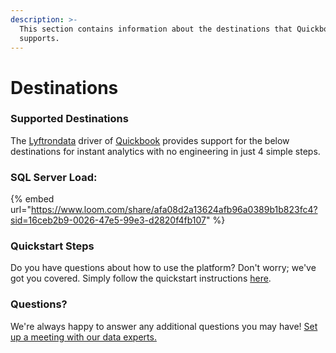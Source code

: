 ```yaml
---
description: >-
  This section contains information about the destinations that Quickbook
  supports.
---
```


# Destinations

### Supported Destinations

The [Lyftrondata](https://www.lyftrondata.com/) driver of [Quickbook](https://www.lyftrondata.com/integration/finance-analytics/quickbook/) provides support for the below destinations for instant analytics with no engineering in just 4 simple steps.&#x20;

### SQL Server Load:

{% embed url="https://www.loom.com/share/afa08d2a13624afb96a0389b1b823fc4?sid=16ceb2b9-0026-47e5-99e3-d2820f4fb107" %}

### Quickstart Steps

Do you have questions about how to use the platform? Don't worry; we've got you covered. Simply follow the quickstart instructions [here](./).

### Questions? <a href="#questions" id="questions"></a>

We're always happy to answer any additional questions you may have! [Set up a meeting with our data experts.](https://www.lyftrondata.com/book-a-meeting/)

